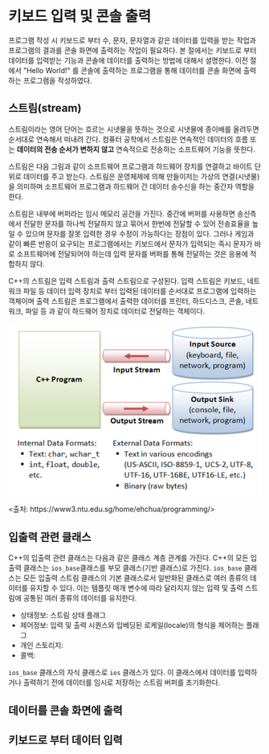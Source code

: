 # 키보드 입력 및 콘솔 출력

프로그램 작성 시 키보드로 부터 수, 문자, 문자열과 같은 데이터를 입력을 받는 작업과 프로그램의 결과를 콘솔 화면에 출력하는 작업이 필요하다. 
본 절에서는 키보드로 부터 데이터를 입력받는 기능과 콘솔에 데이터를 출력하는 방법에 대해서 셜명한다.
이전 절에서 "Hello World!" 를 콘솔에 출력하는 프로그램을 통해 데이터를 콘솔 화면에 출력하는 프로그램을 작성하였다.

## 스트림(stream)

스트림이라는 영어 단어는 흐르는 시냇물을 뜻하는 것으로 시냇물에 종이배를 올려두면 순서대로 연속해서 떠내려 간다. 컴퓨터 공학에서 스트림은 연속적인 데이터의 흐름 또는 **데이터의 전송 순서가 변하지 않고** 연속적으로 전송하는 소프트웨어 기능을 뜻한다. 

스트림은 다음 그림과 같이 소프트웨어 프로그램과 하드웨어 장치를 연결하고 바이트 단위로 데이터를 주고 받는다. 스트림은 운영체제에 의해 만들이저는 가상의 연결(시냇물)을 의미하며 소프트웨어 프로그램과 하드웨어 간 데이터 송수신을 하는 중간자 역할을 한다. 


스트림은 내부에 버퍼라는 임시 메모리 공간을 가진다. 중간에 버퍼를 사용하면 송신측에서 전달한 문자를 하나씩 전달하지 않고 묶어서 한번에 전달할 수 있어 전송효율을 높일 수 있으며 문자를 잘못 입력한 경우 수정이 가능하다는 장점이 있다.
그러나 게임과 같이 빠른 반응이 요구되는 프로그램에서는 키보드에서 문자가 입력되는 즉시 문자가 바로 소프트웨어에 전달되어야 하는데 입력 문자를 버퍼를 통해 전달하는 것은 응용에 적합하지 않다.     

C++의 스트림은 입력 스트림과 출력 스트림으로 구성된다. 입력 스트림은 키보드, 네트워크 파일 등 데이터 입력 장치로 부터 입력된 데이터를 순서대로 프로그램에 입력하는 객체이며 출력 스트림은 프로그램에서 출력한 데이터를 프린터, 하드디스크, 콘솔, 네트워크, 파일 등 과 같이 하드웨어 장치로 데이터로 전달하는 객체이다. 


![IOStreams](./images/IOstreams.png)

  <출처: https:\/\/www3.ntu.edu.sg\/home\/ehchua\/programming\/>


## 입출력 관련 클래스

C++의 입출력 관련 클래스는 다음과 같은 클래스 계층 관계를 가진다. C++의 모든 입출력 클래스는 ``ios_base``클래스를 부모 클래스(기반 클래스)로 가진다. ``ios_base`` 클래스는 모든 입출력 스트림 클래스의 기본 클래스로서 일반화된 클래스로 여러 종류의 데이터를 유지할 수 있다. 이는 템플릿 매개 변수에 따라 달라지지 않는 입력 및 출력 스트림에 공통된 여러 종류의 데이터를 유지한다.

- 상태정보: 스트림 상태 플래그
- 제어정보: 입력 및 출력 시퀀스와 입베딩된 로케일(locale)의 형식을 제어하는 플래그
- 개인 스토리지: 
- 콜백: 

``ios_base`` 클래스의 자식 클래스로 ``ios`` 클래스가 있다. 이 클래스에서 데이터를 입력하거나 출력하기 전에 데이터를 임시로 저장하는 스트림 버퍼를 초기화한다.


## 데이터를 콘솔 화면에 출력 



## 키보드로 부터 데이터 입력








